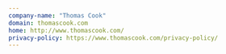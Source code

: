 ```yaml
---
company-name: "Thomas Cook"
domain: thomascook.com
home: http://www.thomascook.com/
privacy-policy: https://www.thomascook.com/privacy-policy/
---
```




